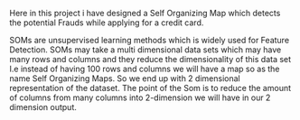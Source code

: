 Here in this project i have designed a Self Organizing Map which detects the potential Frauds while applying for a credit card.

SOMs are unsupervised learning methods which is widely used for Feature Detection.
SOMs may take a multi dimensional data sets which may have many rows and columns and they reduce the dimensionality of this data set I.e 
instead of having 100 rows and columns we will have a map so as the name Self Organizing Maps.
So we end up with 2 dimensional representation of the dataset. The point of the Som is to reduce the amount 
of columns from many columns into 2-dimension we will have in our 2 dimension output.
